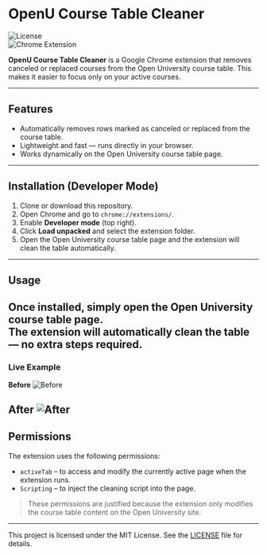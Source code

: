# OpenU Course Table Cleaner  
![License](https://img.shields.io/badge/license-MIT-blue)  
![Chrome Extension](https://img.shields.io/badge/chrome-extension-green)

**OpenU Course Table Cleaner** is a Google Chrome extension that removes canceled or replaced courses from the Open University course table. This makes it easier to focus only on your active courses.

---

## Features

- Automatically removes rows marked as canceled or replaced from the course table.
- Lightweight and fast — runs directly in your browser.
- Works dynamically on the Open University course table page.

---

## Installation (Developer Mode)

1. Clone or download this repository.
2. Open Chrome and go to `chrome://extensions/`.
3. Enable **Developer mode** (top right).
4. Click **Load unpacked** and select the extension folder.
5. Open the Open University course table page and the extension will clean the table automatically.

---
## Usage
Once installed, simply open the Open University course table page.  
The extension will automatically clean the table — no extra steps required.
---
### Live Example

**Before**
![Before](https://github.com/user-attachments/assets/2e91aa8c-0919-42f0-95b0-107f7c21a6a7)

**After**
![After](https://github.com/user-attachments/assets/2a241dad-a25f-4bc4-9495-61a5239beeb4)
---
## Permissions

The extension uses the following permissions:

- `activeTab` – to access and modify the currently active page when the extension runs.
- `Scripting` – to inject the cleaning script into the page.

> These permissions are justified because the extension only modifies the course table content on the Open University site.
---
This project is licensed under the MIT License. See the [LICENSE](LICENSE) file for details.

